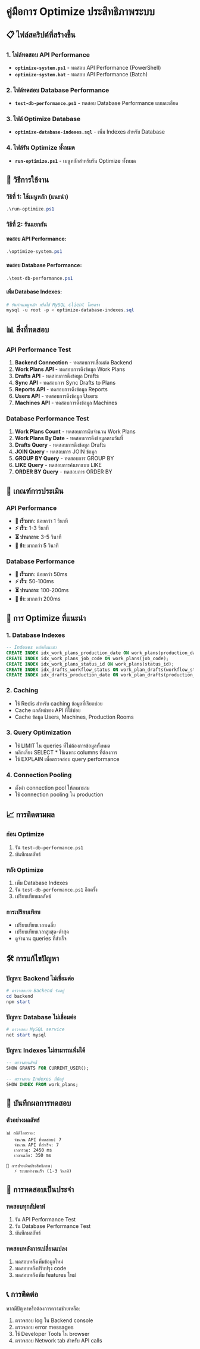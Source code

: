 # คู่มือการ Optimize ประสิทธิภาพระบบ

## 📋 ไฟล์สคริปต์ที่สร้างขึ้น

### 1. ไฟล์ทดสอบ API Performance
- **`optimize-system.ps1`** - ทดสอบ API Performance (PowerShell)
- **`optimize-system.bat`** - ทดสอบ API Performance (Batch)

### 2. ไฟล์ทดสอบ Database Performance
- **`test-db-performance.ps1`** - ทดสอบ Database Performance แบบละเอียด

### 3. ไฟล์ Optimize Database
- **`optimize-database-indexes.sql`** - เพิ่ม Indexes สำหรับ Database

### 4. ไฟล์รัน Optimize ทั้งหมด
- **`run-optimize.ps1`** - เมนูหลักสำหรับรัน Optimize ทั้งหมด

## 🚀 วิธีการใช้งาน

### วิธีที่ 1: ใช้เมนูหลัก (แนะนำ)
```powershell
.\run-optimize.ps1
```

### วิธีที่ 2: รันแยกกัน

#### ทดสอบ API Performance:
```powershell
.\optimize-system.ps1
```

#### ทดสอบ Database Performance:
```powershell
.\test-db-performance.ps1
```

#### เพิ่ม Database Indexes:
```powershell
# รันผ่านเมนูหลัก หรือใช้ MySQL client โดยตรง
mysql -u root -p < optimize-database-indexes.sql
```

## 📊 สิ่งที่ทดสอบ

### API Performance Test
1. **Backend Connection** - ทดสอบการเชื่อมต่อ Backend
2. **Work Plans API** - ทดสอบการดึงข้อมูล Work Plans
3. **Drafts API** - ทดสอบการดึงข้อมูล Drafts
4. **Sync API** - ทดสอบการ Sync Drafts to Plans
5. **Reports API** - ทดสอบการดึงข้อมูล Reports
6. **Users API** - ทดสอบการดึงข้อมูล Users
7. **Machines API** - ทดสอบการดึงข้อมูล Machines

### Database Performance Test
1. **Work Plans Count** - ทดสอบการนับจำนวน Work Plans
2. **Work Plans By Date** - ทดสอบการดึงข้อมูลตามวันที่
3. **Drafts Query** - ทดสอบการดึงข้อมูล Drafts
4. **JOIN Query** - ทดสอบการ JOIN ข้อมูล
5. **GROUP BY Query** - ทดสอบการ GROUP BY
6. **LIKE Query** - ทดสอบการค้นหาแบบ LIKE
7. **ORDER BY Query** - ทดสอบการ ORDER BY

## 🎯 เกณฑ์การประเมิน

### API Performance
- **🚀 เร็วมาก**: น้อยกว่า 1 วินาที
- **⚡ เร็ว**: 1-3 วินาที
- **⏳ ปานกลาง**: 3-5 วินาที
- **🐌 ช้า**: มากกว่า 5 วินาที

### Database Performance
- **🚀 เร็วมาก**: น้อยกว่า 50ms
- **⚡ เร็ว**: 50-100ms
- **⏳ ปานกลาง**: 100-200ms
- **🐌 ช้า**: มากกว่า 200ms

## 🔧 การ Optimize ที่แนะนำ

### 1. Database Indexes
```sql
-- Indexes หลักที่แนะนำ
CREATE INDEX idx_work_plans_production_date ON work_plans(production_date);
CREATE INDEX idx_work_plans_job_code ON work_plans(job_code);
CREATE INDEX idx_work_plans_status_id ON work_plans(status_id);
CREATE INDEX idx_drafts_workflow_status ON work_plan_drafts(workflow_status_id);
CREATE INDEX idx_drafts_production_date ON work_plan_drafts(production_date);
```

### 2. Caching
- ใช้ Redis สำหรับ caching ข้อมูลที่เรียกบ่อย
- Cache ผลลัพธ์ของ API ที่ใช้บ่อย
- Cache ข้อมูล Users, Machines, Production Rooms

### 3. Query Optimization
- ใช้ LIMIT ใน queries ที่ไม่ต้องการข้อมูลทั้งหมด
- หลีกเลี่ยง SELECT * ใช้เฉพาะ columns ที่ต้องการ
- ใช้ EXPLAIN เพื่อตรวจสอบ query performance

### 4. Connection Pooling
- ตั้งค่า connection pool ให้เหมาะสม
- ใช้ connection pooling ใน production

## 📈 การติดตามผล

### ก่อน Optimize
1. รัน `test-db-performance.ps1`
2. บันทึกผลลัพธ์

### หลัง Optimize
1. เพิ่ม Database Indexes
2. รัน `test-db-performance.ps1` อีกครั้ง
3. เปรียบเทียบผลลัพธ์

### การเปรียบเทียบ
- เปรียบเทียบเวลาเฉลี่ย
- เปรียบเทียบเวลาสูงสุด-ต่ำสุด
- ดูจำนวน queries ที่สำเร็จ

## 🛠️ การแก้ไขปัญหา

### ปัญหา: Backend ไม่เชื่อมต่อ
```powershell
# ตรวจสอบว่า Backend รันอยู่
cd backend
npm start
```

### ปัญหา: Database ไม่เชื่อมต่อ
```powershell
# ตรวจสอบ MySQL service
net start mysql
```

### ปัญหา: Indexes ไม่สามารถเพิ่มได้
```sql
-- ตรวจสอบสิทธิ์
SHOW GRANTS FOR CURRENT_USER();

-- ตรวจสอบ Indexes ที่มีอยู่
SHOW INDEX FROM work_plans;
```

## 📝 บันทึกผลการทดสอบ

### ตัวอย่างผลลัพธ์
```
📊 สถิติโดยรวม:
   จำนวน API ที่ทดสอบ: 7
   จำนวน API ที่สำเร็จ: 7
   เวลารวม: 2450 ms
   เวลาเฉลี่ย: 350 ms

🎯 การประเมินประสิทธิภาพ:
   ⚡ ระบบทำงานเร็ว (1-3 วินาที)
```

## 🔄 การทดสอบเป็นประจำ

### ทดสอบทุกสัปดาห์
1. รัน API Performance Test
2. รัน Database Performance Test
3. บันทึกผลลัพธ์

### ทดสอบหลังการเปลี่ยนแปลง
1. ทดสอบหลังเพิ่มข้อมูลใหม่
2. ทดสอบหลังปรับปรุง code
3. ทดสอบหลังเพิ่ม features ใหม่

## 📞 การติดต่อ

หากมีปัญหาหรือต้องการความช่วยเหลือ:
1. ตรวจสอบ log ใน Backend console
2. ตรวจสอบ error messages
3. ใช้ Developer Tools ใน browser
4. ตรวจสอบ Network tab สำหรับ API calls 